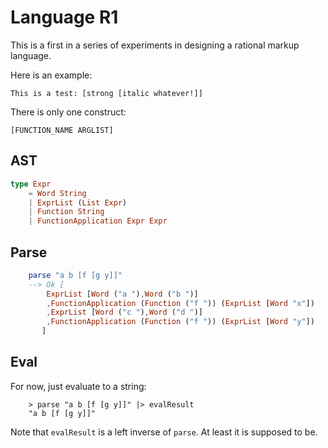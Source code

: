 # Language R1

This is a first in a series of experiments in 
designing a rational markup language.

Here is an example:

```
This is a test: [strong [italic whatever!]]
```

There is only one construct:

```
[FUNCTION_NAME ARGLIST]
```

## AST

```elm
type Expr
    = Word String
    | ExprList (List Expr)
    | Function String
    | FunctionApplication Expr Expr
```

## Parse 

```elm
    parse "a b [f [g y]]"
    --> Ok [
        ExprList [Word ("a "),Word ("b ")]
        ,FunctionApplication (Function ("f ")) (ExprList [Word "x"])
        ,ExprList [Word ("c "),Word ("d ")]
        ,FunctionApplication (Function ("f ")) (ExprList [Word "y"])
       ]
```

## Eval

For now, just evaluate to a string:

```
    > parse "a b [f [g y]]" |> evalResult
    "a b [f [g y]]"
```

Note that `evalResult` is a left inverse of `parse`.  At 
least it is supposed to be. 